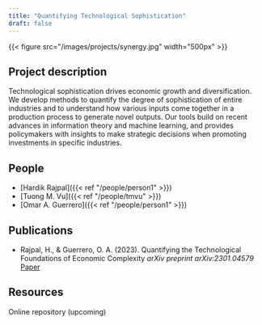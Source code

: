 ```yaml
---
title: "Quantifying Technological Sophistication"
draft: false
---
```



{{< figure src="/images/projects/synergy.jpg" width="500px" >}}



## Project description

Technological sophistication drives economic growth and diversification.
We develop methods to quantify the degree of sophistication of entire industries and to understand how various inputs come together in a production process to generate novel outputs.
Our tools build on recent advances in information theory and machine learning, and provides policymakers with insights to make strategic decisions when promoting investments in specific industries.



## People

* [Hardik Rajpal]({{< ref "/people/person1" >}}) 
* [Tuong M. Vu]({{< ref "/people/tmvu" >}}) 
* [Omar A. Guerrero]({{< ref "/people/person1" >}}) 

## Publications

* Rajpal, H., & Guerrero, O. A. (2023). Quantifying the Technological Foundations of Economic Complexity *arXiv preprint arXiv:2301.04579* [Paper](https://arxiv.org/abs/2301.04579)

## Resources

Online repository (upcoming)